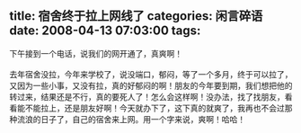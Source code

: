 title: 宿舍终于拉上网线了
categories: 闲言碎语
date: 2008-04-13 07:03:00
tags:
---

下午接到一个电话，说我们的网开通了，真爽啊！
</br>
</br>去年宿舍没拉，今年来学校了，说没端口，郁闷，等了一个多月，终于可以拉了，又因为一些小事，又没有拉，真的好郁闷的啊！朋友的今年要到期，我们想把他的转过来，结果还是不行，真的要死人了！怎么会这样啊！没办法，找了找朋友，看看能不能拉上，还是朋友好啊！今天就办下了，这下真的就爽了，我再也不会过那种流浪的日子了，自己的宿舍来上网。用一个字来说，爽啊！哈哈！